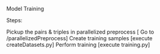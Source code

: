 Model Training

Steps:

Pickup the pairs & triples in parallelized preprocess [ Go to /parallelizedPreprocess]
Create training samples [execute createDatasets.py]
Perform training [execute training.py]
